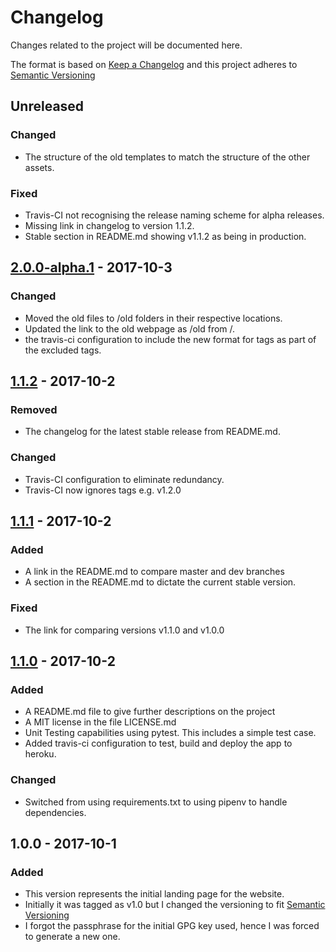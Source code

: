 # Changelog
Changes related to the project will be documented here.

The format is based on [Keep a Changelog](http://keepachangelog.com/en/1.0.0/)
and this project adheres to [Semantic Versioning](http://semver.org/spec/v2.0.0.html)

## Unreleased
### Changed
- The structure of the old templates to match the structure of the
  other assets.

### Fixed
- Travis-CI not recognising the release naming scheme for alpha
  releases.
- Missing link in changelog to version 1.1.2.
- Stable section in README.md showing v1.1.2 as being in production.

## [2.0.0-alpha.1] - 2017-10-3
### Changed
- Moved the old files to /old folders in their respective locations.
- Updated the link to the old webpage as /old from /.
- the travis-ci configuration to include the new format for tags as
  part of the excluded tags.

## [1.1.2] - 2017-10-2
### Removed
- The changelog for the latest stable release from README.md.

### Changed
- Travis-CI configuration to eliminate redundancy.
- Travis-CI now ignores tags e.g. v1.2.0

## [1.1.1] - 2017-10-2
### Added
- A link in the README.md to compare master and dev branches
- A section in the README.md to dictate the current stable version.

### Fixed
- The link for comparing versions v1.1.0 and v1.0.0

## [1.1.0] - 2017-10-2
### Added
- A README.md file to give further descriptions on the project
- A MIT license in the file LICENSE.md
- Unit Testing capabilities using pytest. This includes a simple
  test case.
- Added travis-ci configuration to test, build and deploy the app
  to heroku.

### Changed
- Switched from using requirements.txt to using pipenv to handle dependencies.

## 1.0.0 - 2017-10-1
### Added
- This version represents the initial landing page for the website.
- Initially it was tagged as v1.0 but I changed the versioning to fit
  [Semantic Versioning](http://semver.org/spec/v2.0.0.html)
- I forgot the passphrase for the initial GPG key used, hence I was forced to
  generate a new one.

[2.0.0-alpha.1]: https://github.com/vickz84259/personal_website/compare/v.1.1.2...v2.0.0-alpha.1
[1.1.2]: https://github.com/vickz84259/personal_website/compare/v1.1.1...v1.1.2
[1.1.1]: https://github.com/vickz84259/personal_website/compare/v1.1.0...v1.1.1
[1.1.0]: https://github.com/vickz84259/personal_website/compare/v1.0.0...v1.1.0
